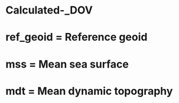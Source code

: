 # Calculated-_DOV
# ref_geoid = Reference geoid
# mss = Mean sea surface
# mdt = Mean dynamic topography
